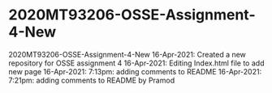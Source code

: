 # 2020MT93206-OSSE-Assignment-4-New
2020MT93206-OSSE-Assignment-4-New
16-Apr-2021: Created a new repository for OSSE assignment 4
16-Apr-2021: Editing Index.html file to add new page
16-Apr-2021: 7:13pm: adding comments to README
16-Apr-2021: 7:21pm: adding comments to README by Pramod


